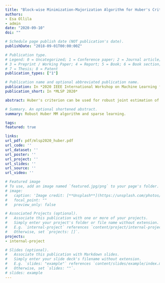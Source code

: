 ```yaml
---
title: "Block-wise Minimization-Majorization Algorithm for Huber's Criterion: Sparse learning and Applications"
authors:
- Esa Ollila
- admin
date: "2020-09-10"
doi: ""

# Schedule page publish date (NOT publication's date).
publishDate: "2018-09-01T00:00:00Z"

# Publication type.
# Legend: 0 = Uncategorized; 1 = Conference paper; 2 = Journal article;
# 3 = Preprint / Working Paper; 4 = Report; 5 = Book; 6 = Book section;
# 7 = Thesis; 8 = Patent
publication_types: ["1"]

# Publication name and optional abbreviated publication name.
publication: In *2020 IEEE International Workshop on Machine Learning for Signal processing (MLSP)*
publication_short: In *MLSP 2020*

abstract: Huber's criterion can be used for robust joint estimation of regression and scale parameters in the linear model. Huber's [1] motivation for introducing the criterion stemmed from non-convexity of the joint maximum likelihood objective function as well as non-robustness (unbounded influence function) of the associated ML-estimate of scale. In this paper, we illustrate how the original algorithm proposed by Huber can be set within the block-wise minimization majorization framework. In addition, we propose novel data-adaptive step sizes for both the location and scale, which are further improving the convergence. We then illustrate how Huber's criterion can be used for sparse learning of underdetermined linear model using the iterative hard thresholding approach. We illustrate the usefulness of the algorithms in an image denoising application and simulation studies.

# Summary. An optional shortened abstract.
summary: Robust Huber MM algorithm and sparse learning.

tags:
featured: true

links:
url_pdf: pdf/mlsp2020_huber.pdf
url_code: ''
url_dataset: ''
url_poster: ''
url_project: ''
url_slides: ''
url_source: ''
url_video: ''

# Featured image
# To use, add an image named `featured.jpg/png` to your page's folder. 
# image:
#   caption: 'Image credit: [**Unsplash**](https://unsplash.com/photos/pLCdAaMFLTE)'
#   focal_point: ""
#   preview_only: false

# Associated Projects (optional).
#   Associate this publication with one or more of your projects.
#   Simply enter your project's folder or file name without extension.
#   E.g. `internal-project` references `content/project/internal-project/index.md`.
#   Otherwise, set `projects: []`.
projects:
- internal-project

# Slides (optional).
#   Associate this publication with Markdown slides.
#   Simply enter your slide deck's filename without extension.
#   E.g. `slides: "example"` references `content/slides/example/index.md`.
#   Otherwise, set `slides: ""`.
# slides: example
---
```



